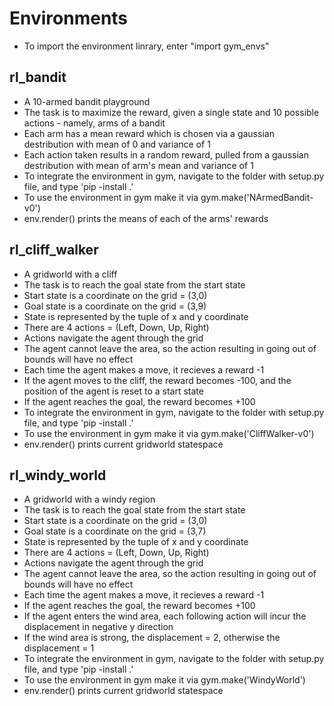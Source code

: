 # Environments

- To import the environment linrary, enter "import gym_envs"

## rl_bandit
- A 10-armed bandit playground
- The task is to maximize the reward, given a single state and 10 possible actions - namely, arms of a bandit
- Each arm has a mean reward which is chosen via a gaussian destribution with mean of 0 and variance of 1
- Each action taken results in a random reward, pulled from a gaussian destribution with mean of arm's mean and variance of 1
- To integrate the environment in gym, navigate to the folder with setup.py file, and type 'pip -install .'
- To use the environment in gym make it via gym.make('NArmedBandit-v0')
- env.render() prints the means of each of the arms' rewards 

## rl_cliff_walker
- A gridworld with a cliff
- The task is to reach the goal state from the start state
- Start state is a coordinate on the grid = (3,0)
- Goal state is a coordinate on the grid = (3,9)
- State is represented by the tuple of x and y coordinate
- There are 4 actions = (Left, Down, Up, Right)
- Actions navigate the agent through the grid
- The agent cannot leave the area, so the action resulting in going out of bounds will have no effect
- Each time the agent makes a move, it recieves a reward -1
- If the agent moves to the cliff, the reward becomes -100, and the position of the agent is reset to a start state
- If the agent reaches the goal, the reward becomes +100
- To integrate the environment in gym, navigate to the folder with setup.py file, and type 'pip -install .'
- To use the environment in gym make it via gym.make('CliffWalker-v0')
- env.render() prints current gridworld statespace

## rl_windy_world
- A gridworld with a windy region
- The task is to reach the goal state from the start state
- Start state is a coordinate on the grid = (3,0)
- Goal state is a coordinate on the grid = (3,7)
- State is represented by the tuple of x and y coordinate
- There are 4 actions = (Left, Down, Up, Right)
- Actions navigate the agent through the grid
- The agent cannot leave the area, so the action resulting in going out of bounds will have no effect
- Each time the agent makes a move, it recieves a reward -1
- If the agent reaches the goal, the reward becomes +100
- If the agent enters the wind area, each following action will incur the displacement in negative y direction
- If the wind area is strong, the displacement = 2, otherwise the displacement = 1
- To integrate the environment in gym, navigate to the folder with setup.py file, and type 'pip -install .'
- To use the environment in gym make it via gym.make('WindyWorld')
- env.render() prints current gridworld statespace
